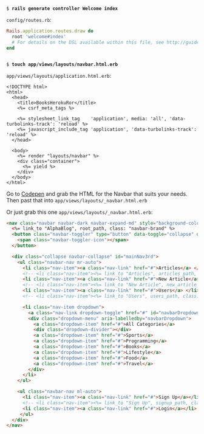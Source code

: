 <pre><code>
$ <b>rails generate controller Welcome index</b>
</pre></code>

`config/routes.rb`:
```ruby
Rails.application.routes.draw do
  root 'welcome#index'
  # For details on the DSL available within this file, see http://guides.rubyonrails.org/routing.html
end
```

<pre><code>
$ <b>touch app/views/layouts/navbar.html.erb</b>
</pre></code>

`app/views/layouts/application.html.erb`:
```
<!DOCTYPE html>
<html>
  <head>
    <title>BooksHerokuRor</title>
    <%= csrf_meta_tags %>

    <%= stylesheet_link_tag    'application', media: 'all', 'data-turbolinks-track': 'reload' %>
    <%= javascript_include_tag 'application', 'data-turbolinks-track': 'reload' %>
  </head>

  <body>
    <%= render "layouts/navbar" %>
    <div class="container">
      <%= yield %>
    </div>
  </body>
</html>
```

Go to [Codepen](https://codepen.io/JuliusRobertOppenheimer/pen/JpwWRw?editors=1000) and grab the HTML for the Navbar that suits your needs. Then past that into `app/views/layouts/_navbar.html.erb`

Or just grab this one `app/views/layouts/_navbar.html.erb`:
```html
<nav class="navbar navbar-dark navbar-expand-md" style="background-color: #5f4987;">
  <%= link_to "AlphaBlog", root_path, class: "navbar-brand" %>
  <button class="navbar-toggler" type="button" data-toggle="collapse" data-target="#mainNav3rd">
    <span class="navbar-toggler-icon"></span>
  </button>

  <div class="collapse navbar-collapse" id="mainNav3rd">
    <ul class="navbar-nav mr-auto">
      <li class="nav-item"><a class="nav-link" href="#">Articles</a> </li>
      <!-- <li class="nav-item"><%= link_to "Articles", articles_path, class: "nav-link" </li> -->
      <li class="nav-item"><a class="nav-link" href="#">New Article</a> </li>
      <!-- <li class="nav-item"><%= link_to "New Article", new_article_path, class: "nav-link" </li> -->
      <li class="nav-item"><a class="nav-link" href="#">Users</a> </li>
      <!-- <li class="nav-item"><%= link_to "Users", users_path, class: "nav-link" </li> -->

      <li class="nav-item dropdown">
        <a class="nav-link dropdown-toggle" href="#" id="navbarDropdown" role="button" data-toggle="dropdown" aria-haspopup="true" aria-expanded="false">Categories</a>
        <div class="dropdown-menu" aria-labelledby="navbarDropdown">
          <a class="dropdown-item" href="#">All Categories</a>
          <div class="dropdown-divider"></div>
          <a class="dropdown-item" href="#">Sports</a>
          <a class="dropdown-item" href="#">Programming</a>
          <a class="dropdown-item" href="#">Books</a>
          <a class="dropdown-item" href="#">Lifestyle</a>
          <a class="dropdown-item" href="#">Food</a>
          <a class="dropdown-item" href="#">Travel</a>
        </div>
      </li>
    </ul>

    <ul class="navbar-nav ml-auto">
      <li class="nav-item"><a class="nav-link" href="#">Sign Up</a></li>
      <!-- <li class="nav-item"><%= link_to "Sign Up", signup_path, class: "nav-link" </li> -->
      <li class="nav-item"><a class="nav-link" href="#">Login</a></li>
     </ul>
  </div>
</nav>
```
